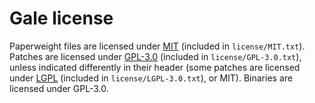# Gale license

Paperweight files are licensed under [MIT](https://opensource.org/licenses/MIT) (included in `license/MIT.txt`).
Patches are licensed under [GPL-3.0](https://www.gnu.org/licenses/gpl-3.0.html) (included in `license/GPL-3.0.txt`), unless indicated differently in their header (some patches are licensed under [LGPL](https://www.gnu.org/licenses/lgpl-3.0.html) (included in `license/LGPL-3.0.txt`), or MIT).
Binaries are licensed under GPL-3.0.